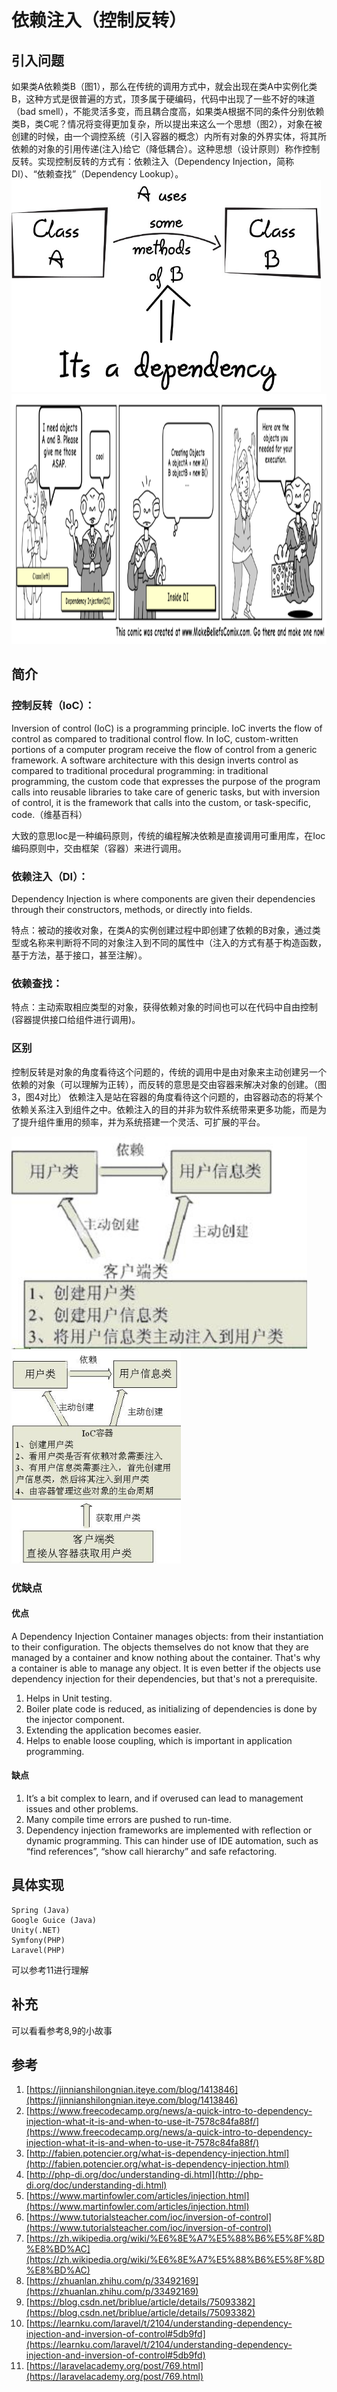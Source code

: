 # 依赖注入（控制反转）

## 引入问题

如果类A依赖类B（图1），那么在传统的调用方式中，就会出现在类A中实例化类B，这种方式是很普遍的方式，顶多属于硬编码，代码中出现了一些不好的味道（bad smell），不能灵活多变，而且耦合度高，如果类A根据不同的条件分别依赖类B，类C呢？情况将变得更加复杂，所以提出来这么一个思想（图2），对象在被创建的时候，由一个调控系统（引入容器的概念）内所有对象的外界实体，将其所依赖的对象的引用传递(注入)给它（降低耦合）。这种思想（设计原则）称作控制反转。实现控制反转的方式有：依赖注入（Dependency Injection，简称DI）、“依赖查找”（Dependency Lookup）。
<img src= "./../assets/images/2019070201.jpeg" height="340px">
<img src= "./../assets/images/2019070202.png" height="400px">

## 简介

### 控制反转（IoC）：

Inversion of control (IoC) is a programming principle. IoC inverts the flow of control as compared to traditional control flow. In IoC, custom-written portions of a computer program receive the flow of control from a generic framework. A software architecture with this design inverts control as compared to traditional procedural programming: in traditional programming, the custom code that expresses the purpose of the program calls into reusable libraries to take care of generic tasks, but with inversion of control, it is the framework that calls into the custom, or task-specific, code.（维基百科）

大致的意思Ioc是一种编码原则，传统的编程解决依赖是直接调用可重用库，在Ioc编码原则中，交由框架（容器）来进行调用。

### 依赖注入（DI）：

Dependency Injection is where components are given their dependencies through their constructors, methods, or directly into fields.

特点：被动的接收对象，在类A的实例创建过程中即创建了依赖的B对象，通过类型或名称来判断将不同的对象注入到不同的属性中（注入的方式有基于构造函数，基于方法，基于接口，甚至注解）。

### 依赖查找：
特点：主动索取相应类型的对象，获得依赖对象的时间也可以在代码中自由控制(容器提供接口给组件进行调用)。

### 区别
控制反转是对象的角度看待这个问题的，传统的调用中是由对象来主动创建另一个依赖的对象（可以理解为正转），而反转的意思是交由容器来解决对象的创建。（图3，图4对比）
依赖注入是站在容器的角度看待这个问题的，由容器动态的将某个依赖关系注入到组件之中。依赖注入的目的并非为软件系统带来更多功能，而是为了提升组件重用的频率，并为系统搭建一个灵活、可扩展的平台。

<img src= "./../assets/images/2019070203.jpeg" height="340px">
<img src= "./../assets/images/2019070204.jpeg" height="340px">

### 优缺点
#### 优点

A Dependency Injection Container manages objects: from their instantiation to their configuration. The objects themselves do not know that they are managed by a container and know nothing about the container. That's why a container is able to manage any object. It is even better if the objects use dependency injection for their dependencies, but that's not a prerequisite.

  1. Helps in Unit testing.
  2. Boiler plate code is reduced, as initializing of dependencies is done by the injector component.
  3. Extending the application becomes easier.
  4. Helps to enable loose coupling, which is important in application programming.

#### 缺点
  1. It’s a bit complex to learn, and if overused can lead to management issues and other problems.
  2. Many compile time errors are pushed to run-time.
  3. Dependency injection frameworks are implemented with reflection or dynamic programming. This can hinder use of IDE automation, such as “find references”, “show call hierarchy” and safe refactoring.

## 具体实现

```
Spring (Java)
Google Guice (Java)
Unity(.NET)
Symfony(PHP)
Laravel(PHP)
```

可以参考11进行理解

## 补充
可以看看参考8,9的小故事

## 参考
1. [https://jinnianshilongnian.iteye.com/blog/1413846](https://jinnianshilongnian.iteye.com/blog/1413846)
2. [https://www.freecodecamp.org/news/a-quick-intro-to-dependency-injection-what-it-is-and-when-to-use-it-7578c84fa88f/](https://www.freecodecamp.org/news/a-quick-intro-to-dependency-injection-what-it-is-and-when-to-use-it-7578c84fa88f/)
3. [http://fabien.potencier.org/what-is-dependency-injection.html](http://fabien.potencier.org/what-is-dependency-injection.html)
4. [http://php-di.org/doc/understanding-di.html](http://php-di.org/doc/understanding-di.html)
5. [https://www.martinfowler.com/articles/injection.html](https://www.martinfowler.com/articles/injection.html)
6. [https://www.tutorialsteacher.com/ioc/inversion-of-control](https://www.tutorialsteacher.com/ioc/inversion-of-control)
7. [https://zh.wikipedia.org/wiki/%E6%8E%A7%E5%88%B6%E5%8F%8D%E8%BD%AC](https://zh.wikipedia.org/wiki/%E6%8E%A7%E5%88%B6%E5%8F%8D%E8%BD%AC)
8. [https://zhuanlan.zhihu.com/p/33492169](https://zhuanlan.zhihu.com/p/33492169)
9. [https://blog.csdn.net/briblue/article/details/75093382](https://blog.csdn.net/briblue/article/details/75093382)
10. [https://learnku.com/laravel/t/2104/understanding-dependency-injection-and-inversion-of-control#5db9fd](https://learnku.com/laravel/t/2104/understanding-dependency-injection-and-inversion-of-control#5db9fd)
11. [https://laravelacademy.org/post/769.html](https://laravelacademy.org/post/769.html)